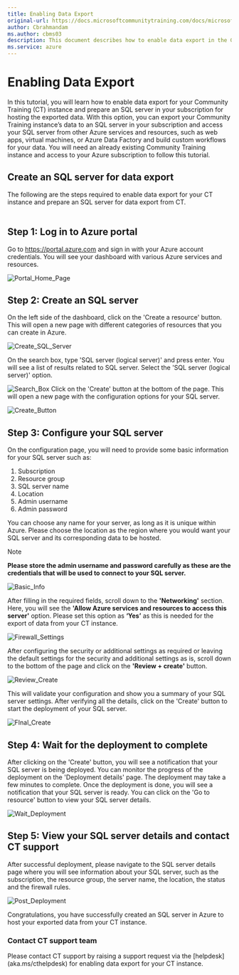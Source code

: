 ```yaml
---
title: Enabling Data Export
original-url: https://docs.microsoftcommunitytraining.com/docs/microsoft-community-training-overview
author: Cbrahmandam
ms.author: cbms03
description: This document describes how to enable data export in the GA Version.
ms.service: azure
---
```

# Enabling Data Export 
In this tutorial, you will learn how to enable data export for your Community Training (CT) instance and prepare an SQL server in your subscription for hosting the exported data. With this option, you can export your Community Training instance’s data to an SQL server in your subscription and access your SQL server from other Azure services and resources, such as web apps, virtual machines, or Azure Data Factory and build custom workflows for your data. You will need an already existing Community Training instance and access to your Azure subscription to follow this tutorial.
##	Create an SQL server for data export
The following are the steps required to enable data export for your CT instance and prepare an SQL server for data export from CT.  
 
##	Step 1: Log in to Azure portal
Go to https://portal.azure.com and sign in with your Azure account credentials. You will see your dashboard with various Azure services and resources.

![Portal_Home_Page](<../../media/GA_Migration/Enabling_Data_Export_Pictures/Azure Portal Homepage.png>)

##	Step 2: Create an SQL server
On the left side of the dashboard, click on the 'Create a resource' button. This will open a new page with different categories of resources that you can create in Azure.  
 

![Create_SQL_Server](../../media/GA_Migration/Enabling_Data_Export_Pictures/Create_SQL_Server.jpg)

On the search box, type 'SQL server (logical server)' and press enter. 
You will see a list of results related to SQL server. Select the 'SQL server (logical server)' option.

![Search_Box](../../media/GA_Migration/Enabling_Data_Export_Pictures/REsource_Search_Box.png)
Click on the 'Create' button at the bottom of the page. This will open a new page with the configuration options for your SQL server.

![Create_Button](../../media/GA_Migration/Enabling_Data_Export_Pictures/Create_Button_SQL_Server.png)

##	Step 3: Configure your SQL server
On the configuration page, you will need to provide some basic information for your SQL server such as:
1.	Subscription 
2.	Resource group
3.	SQL server name
4.	Location
5.	Admin username
6.	Admin password  

You can choose any name for your server, as long as it is unique within Azure. Please choose the location as the region where you would want your SQL server and its corresponding data to be hosted. 

>[!Note]  
> **Please store the admin username and password carefully as these are the credentials that will be used to connect to your SQL server.**

![Basic_Info](../../media/GA_Migration/Enabling_Data_Export_Pictures/SQL_Server_Basic_Information.png)

After filling in the required fields, scroll down to the **'Networking'** section. Here, you will see the **'Allow Azure services and resources to access this server'** option. Please set this option as **‘Yes’** as this is needed for the export of data from your CT instance.

![Firewall_Settings](../../media/GA_Migration/Enabling_Data_Export_Pictures/Firewall_Settings.png)

After configuring the security or additional settings as required or leaving the default settings for the security and additional settings as is, scroll down to the bottom of the page and click on the **'Review + create'** button.

![Review_Create](../../media/GA_Migration/Enabling_Data_Export_Pictures/Review_Create.png)

This will validate your configuration and show you a summary of your SQL server settings. After verifying all the details, click on the 'Create' button to start the deployment of your SQL server.

![FInal_Create](../../media/GA_Migration/Enabling_Data_Export_Pictures/Final_Create.png)
 
## Step 4: Wait for the deployment to complete
After clicking on the 'Create' button, you will see a notification that your SQL server is being deployed. You can monitor the progress of the deployment on the 'Deployment details' page. The deployment may take a few minutes to complete.
Once the deployment is done, you will see a notification that your SQL server is ready. You can click on the 'Go to resource' button to view your SQL server details.

![Wait_Deployment](../../media/GA_Migration/Enabling_Data_Export_Pictures/Wait_Deployment.png)


##	Step 5: View your SQL server details and contact CT support
After successful deployment, please navigate to the SQL server details page where you will see information about your SQL server, such as the subscription, the resource group, the server name, the location, the status and the firewall rules.
 
![Post_Deployment](../../media/GA_Migration/Enabling_Data_Export_Pictures/Post_Deployment_SQL_Details.png)

Congratulations, you have successfully created an SQL server in Azure to host your exported data from your CT instance. 


###	Contact CT support team 
Please contact CT support by raising a support request via the [helpdesk] (aka.ms/cthelpdesk) for enabling data export for your CT instance.
